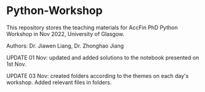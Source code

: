 # Python-Workshop
This repository stores the teaching materials for AccFin PhD Python Workshop in Nov 2022, University of Glasgow.

Authors: Dr. Jiawen Liang, Dr. Zhonghao Jiang

UPDATE 01 Nov: updated and added solutions to the notebook presented on 1st Nov.

UPDATE 03 Nov: created folders according to the themes on each day's workshop. Added relevant files in folders.
